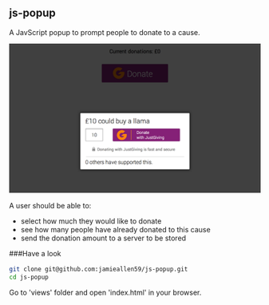 js-popup
--------

<!-- [![Code Climate](https://codeclimate.com/github/jamieallen59/js-popup/badges/gpa.svg)](https://codeclimate.com/github/jamieallen59/js-popup) -->

A JavScript popup to prompt people to donate to a cause.

![](assets/images/screenshot.png)

A user should be able to:
- select how much they would like to donate
- see how many people have already donated to this cause
- send the donation amount to a server to be stored

###Have a look
```sh
git clone git@github.com:jamieallen59/js-popup.git
cd js-popup
```
Go to 'views' folder and open 'index.html' in your browser.
